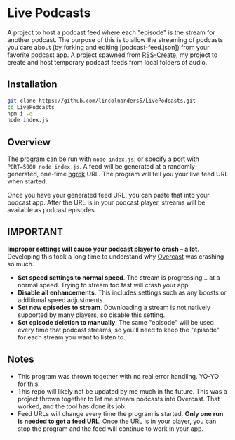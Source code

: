 # Live Podcasts
A project to host a podcast feed where each "episode" is the stream for another podcast.
The purpose of this is to allow the streaming of podcasts you care about (by forking and editing [podcast-feed.json]) from your favorite podcast app.
A project spawned from [RSS-Create](https://github.com/lincolnanders5/RSS-Create.git), my project to create and host temporary podcast feeds from local folders of audio.

## Installation
```bash
git clone https://github.com/lincolnanders5/LivePodcasts.git
cd LivePodcasts
npm i -q
node index.js
```

## Overview
The program can be run with `node index.js`, or specify a port with `PORT=5000 node index.js`.
A feed will be generated at a randomly-generated, one-time [ngrok](https://ngrok.com) URL.
The program will tell you your live feed URL when started.

Once you have your generated feed URL, you can paste that into your podcast app.
After the URL is in your podcast player, streams will be available as podcast episodes.

## IMPORTANT
**Improper settings will cause your podcast player to crash – a lot**. Developing this took a long time to understand why [Overcast](https://overcast.fm) was crashing so much.

- **Set speed settings to normal speed**. The stream is progressing... at a normal speed. Trying to stream too fast will crash your app.
- **Disable all enhancements**. This includes settings such as any boosts or additional speed adjustments.
- **Set new episodes to stream**. Downloading a stream is not natively supported by many players, so disable this setting.
- **Set episode deletion to manually**. The same "episode" will be used every time that podcast streams, so you'll need to keep the "episode" for each stream you want to listen to.

## Notes
- This program was thrown together with no real error handling. YO-YO for this.
- This repo will likely not be updated by me much in the future.
This was a project thrown together to let me stream podcasts into Overcast.
That worked, and the tool has done its job.
- Feed URLs will change every time the program is started. **Only one run is needed to get a feed URL**. Once the URL is in your player, you can stop the program and the feed will continue to work in your app.